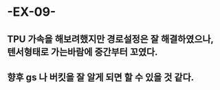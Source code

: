 # -EX-09-
## TPU 가속을 해보려했지만 경로설정은 잘 해결하였으나, 텐서형태로 가는바람에 중간부터 꼬였다.
## 향후 gs 나 버킷을 잘 알게 되면 할 수 있을 것 같다.
## 
